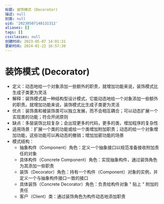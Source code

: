 ```yaml
---
标题: 装饰模式 (Decorator)
描述: null
封面: null
uid: '20230507140131312'
aliases: []
tags: []
cssclasses: null
创建时间: 2023-05-07 14:01:31
更新时间: 2024-01-22 16:57:30
---
```


# 装饰模式 (Decorator)

- 定义：动态地给一个对象添加一些额外的职责，就增加功能来说，装饰模式比生成子类更为灵活
- 解释：装饰模式是一种结构型设计模式，它能动态地给一个对象添加一些额外的职责。就增加功能来说，装饰模式比生成子类更为灵活
- 优点：装饰类和被装饰类可以独立发展，而不会相互耦合；可以动态扩展一个实现类的功能；符合开闭原则
- 缺点：多层装饰比较复杂；会出现更多的代码，更多的类，增加程序的复杂性
- 适用场景：扩展一个类的功能或给一个类增加附加职责；动态的给一个对象增加功能，这些功能可以再动态的撤销；增加加密功能的场景
- 模式结构：
  - 抽象构件（Component）角色：定义一个抽象接口以规范准备接收附加责任的对象
  - 具体构件（Concrete Component）角色：实现抽象构件，通过装饰角色为其添加一些职责
  - 装饰（Decorator）角色：持有一个构件（Component）对象的实例，并定义一个与抽象构件接口一致的接口
  - 具体装饰（Concrete Decorator）角色：负责给构件对象 " 贴上 " 附加的责任
  - 客户（Client）类：通过装饰角色为构件动态地添加职责
